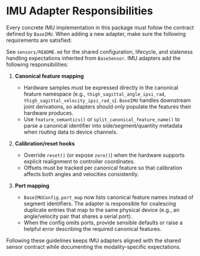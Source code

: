 # IMU Adapter Responsibilities

Every concrete IMU implementation in this package must follow the contract
defined by `BaseIMU`. When adding a new adapter, make sure the following
requirements are satisfied:

See `sensors/README.md` for the shared configuration, lifecycle, and staleness
handling expectations inherited from `BaseSensor`. IMU adapters add the
following responsibilities:

1. **Canonical feature mapping**
   - Hardware samples must be expressed directly in the canonical feature
     namespace (e.g., `thigh_sagittal_angle_ipsi_rad`,
     `thigh_sagittal_velocity_ipsi_rad_s`). `BaseIMU` handles downstream joint
     derivations, so adapters should only populate the features their hardware
     produces.
   - Use `feature_semantics()` or `split_canonical_feature_name()` to parse a
     canonical identifier into side/segment/quantity metadata when routing data
     to device channels.

2. **Calibration/reset hooks**
   - Override `reset()` (or expose `zero()`) when the hardware supports explicit
     realignment to controller coordinates.
   - Offsets must be tracked per canonical feature so that calibration affects
     both angles and velocities consistently.

3. **Port mapping**
   - `BaseIMUConfig.port_map` now lists canonical feature names instead of
     segment identifiers. The adapter is responsible for coalescing duplicate
     entries that map to the same physical device (e.g., an angle/velocity pair
     that shares a serial port).
   - When the config omits ports, provide sensible defaults or raise a helpful
     error describing the required canonical features.

Following these guidelines keeps IMU adapters aligned with the shared sensor
contract while documenting the modality-specific expectations.
